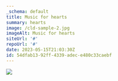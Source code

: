 ```yaml
---
_schema: default
title: Music for hearts
summary: hearts
image: /cld-sample-2.jpg
imageAlt: Music for hearts
siteUrl: '#'
repoUrl: '#'
date: 2023-05-15T21:03:30Z
id: 54dfab13-92ff-4339-adec-e480c33caebf
---
```

![](/cld-sample-4.jpg)